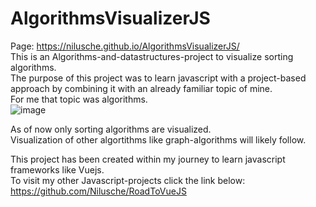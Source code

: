 # AlgorithmsVisualizerJS
Page: https://nilusche.github.io/AlgorithmsVisualizerJS/ <br>
This is an Algorithms-and-datastructures-project to visualize sorting algorithms. <br>
The purpose of this project was to learn javascript with a project-based approach by combining it with an already familiar topic of mine. <br>
For me that topic was algorithms. <br>
![image](https://user-images.githubusercontent.com/73897941/155042789-f71aae34-356f-401d-87c6-d7be65e4ab8f.png)

As of now only sorting algorithms are visualized.<br>
Visualization of other algortithms like graph-algorithms will likely follow. <br>

This project has been created within my journey to learn javascript frameworks like Vuejs. <br>
To visit my other Javascript-projects click the link below: <br>
https://github.com/Nilusche/RoadToVueJS
